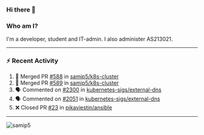 ### Hi there 👋

### Who am I?
I'm a developer, student and IT-admin. I also administer AS213021.

---
### :zap: Recent Activity
<!--START_SECTION:activity-->
1. 🎉 Merged PR [#588](https://github.com/samip5/k8s-cluster/pull/588) in [samip5/k8s-cluster](https://github.com/samip5/k8s-cluster)
2. 🎉 Merged PR [#589](https://github.com/samip5/k8s-cluster/pull/589) in [samip5/k8s-cluster](https://github.com/samip5/k8s-cluster)
3. 🗣 Commented on [#2300](https://github.com/kubernetes-sigs/external-dns/issues/2300) in [kubernetes-sigs/external-dns](https://github.com/kubernetes-sigs/external-dns)
4. 🗣 Commented on [#2051](https://github.com/kubernetes-sigs/external-dns/issues/2051) in [kubernetes-sigs/external-dns](https://github.com/kubernetes-sigs/external-dns)
5. ❌ Closed PR [#23](https://github.com/pikaviestin/ansible/pull/23) in [pikaviestin/ansible](https://github.com/pikaviestin/ansible)
<!--END_SECTION:activity-->
---

<img align="center" src="https://github-readme-stats.vercel.app/api?username=samip5&show_icons=true" alt="samip5" />
